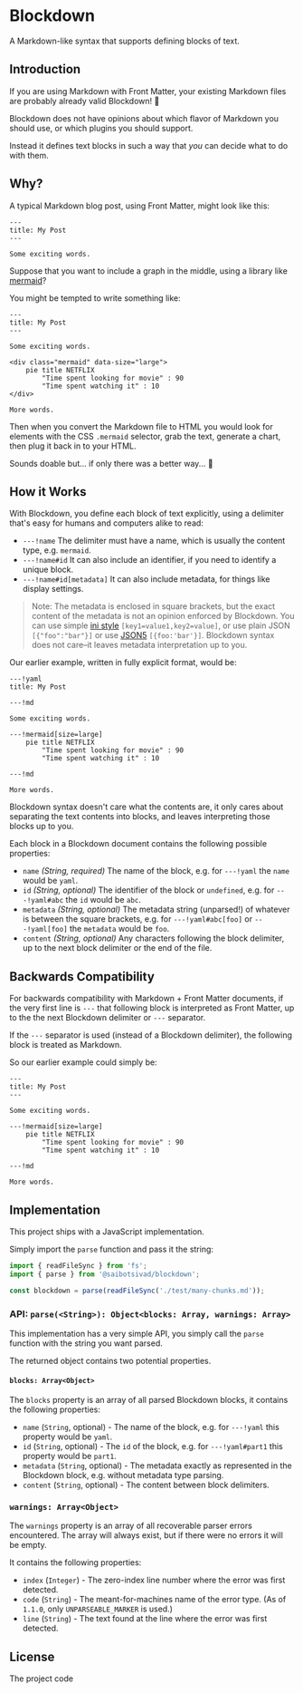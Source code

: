 # Blockdown

A Markdown-like syntax that supports defining blocks of text.

## Introduction

If you are using Markdown with Front Matter, your existing Markdown files are probably already valid Blockdown! 🎉

Blockdown does not have opinions about which flavor of Markdown you should use, or which plugins you should support.

Instead it defines text blocks in such a way that *you* can decide what to do with them.

## Why?

A typical Markdown blog post, using Front Matter, might look like this:

```
---
title: My Post
---

Some exciting words.
```

Suppose that you want to include a graph in the middle, using a library like [mermaid](https://mermaidjs.github.io/)?

You might be tempted to write something like:

```
---
title: My Post
---

Some exciting words.

<div class="mermaid" data-size="large">
    pie title NETFLIX
        "Time spent looking for movie" : 90
        "Time spent watching it" : 10
</div>

More words.
```

Then when you convert the Markdown file to HTML you would look for elements with the CSS `.mermaid` selector, grab the text, generate a chart, then plug it back in to your HTML.

Sounds doable but... if only there was a better way... 🤔

## How it Works

With Blockdown, you define each block of text explicitly, using a delimiter that's easy for humans and computers alike to read:

* `---!name` The delimiter must have a name, which is usually the content type, e.g. `mermaid`.
* `---!name#id` It can also include an identifier, if you need to identify a unique block.
* `---!name#id[metadata]` It can also include metadata, for things like display settings.

> Note: The metadata is enclosed in square brackets, but the exact content of the metadata is not an opinion enforced by Blockdown. You can use simple [ini style](https://en.wikipedia.org/wiki/INI_file) `[key1=value1,key2=value]`, or use plain JSON `[{"foo":"bar"}]` or use [JSON5](https://json5.org/) `[{foo:'bar'}]`. Blockdown syntax does not care–it leaves metadata interpretation up to you.

Our earlier example, written in fully explicit format, would be:

```
---!yaml
title: My Post

---!md

Some exciting words.

---!mermaid[size=large]
    pie title NETFLIX
        "Time spent looking for movie" : 90
        "Time spent watching it" : 10

---!md

More words.
```

Blockdown syntax doesn't care what the contents are, it only cares about separating the text contents into blocks, and leaves interpreting those blocks up to you.

Each block in a Blockdown document contains the following possible properties:

* `name` *(String, required)* The name of the block, e.g. for `---!yaml` the `name` would be `yaml`.
* `id` *(String, optional)* The identifier of the block or `undefined`, e.g. for `---!yaml#abc` the `id` would be `abc`.
* `metadata` *(String, optional)* The metadata string (unparsed!) of whatever is between the square brackets, e.g. for `---!yaml#abc[foo]` or `---!yaml[foo]` the `metadata` would be `foo`.
* `content` *(String, optional)* Any characters following the block delimiter, up to the next block delimiter or the end of the file.

## Backwards Compatibility

For backwards compatibility with Markdown + Front Matter documents, if the very first line is `---` that following block is interpreted as Front Matter, up to the the next Blockdown delimiter or `---` separator.

If the `---` separator is used (instead of a Blockdown delimiter), the following block is treated as Markdown.

So our earlier example could simply be:

```
---
title: My Post
---

Some exciting words.

---!mermaid[size=large]
    pie title NETFLIX
        "Time spent looking for movie" : 90
        "Time spent watching it" : 10

---!md

More words.
```

## Implementation

This project ships with a JavaScript implementation.

Simply import the `parse` function and pass it the string:

```js
import { readFileSync } from 'fs';
import { parse } from '@saibotsivad/blockdown';

const blockdown = parse(readFileSync('./test/many-chunks.md'));
```

### API: `parse(<String>): Object<blocks: Array, warnings: Array>`

This implementation has a very simple API, you simply call the `parse`
function with the string you want parsed.

The returned object contains two potential properties.

#### `blocks: Array<Object>`

The `blocks` property is an array of all parsed Blockdown blocks, it
contains the following properties:

* `name` (`String`, optional) - The name of the block, e.g. for `---!yaml` this property would be `yaml`.
* `id` (`String`, optional) - The `id` of the block, e.g. for `---!yaml#part1` this property would be `part1`.
* `metadata` (`String`, optional) - The metadata exactly as represented in the Blockdown block, e.g. without metadata type parsing.
* `content` (`String`, optional) - The content between block delimiters.

### `warnings: Array<Object>`

The `warnings` property is an array of all recoverable parser errors encountered. The array will always exist, but if there were no errors it will be empty.

It contains the following properties:

* `index` (`Integer`) - The zero-index line number where the error was first detected.
* `code` (`String`) - The meant-for-machines name of the error type. (As of `1.1.0`, only `UNPARSEABLE_MARKER` is used.)
* `line` (`String`) - The text found at the line where the error was first detected.

## License

The project code 
